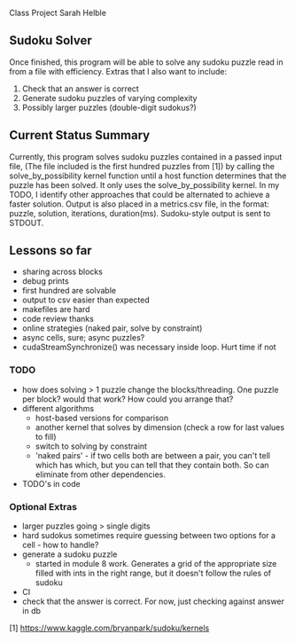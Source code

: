 Class Project
Sarah Helble

Sudoku Solver
-------------
Once finished, this program will be able to solve any sudoku puzzle read in
from a file with efficiency.
Extras that I also want to include:
1. Check that an answer is correct
2. Generate sudoku puzzles of varying complexity
3. Possibly larger puzzles (double-digit sudokus?)

Current Status Summary
----------------------
Currently, this program solves sudoku puzzles contained in a passed input file,
(The file included is the first hundred puzzles from [1]) by calling the solve_by_possibility kernel function until a host function determines that the puzzle has been solved. It only uses the solve_by_possibility kernel. In my
TODO, I identify other approaches that could be alternated to achieve a faster
solution. Output is also placed in a metrics.csv file, in the format: puzzle,
solution, iterations, duration(ms). Sudoku-style output is sent to STDOUT.

Lessons so far
--------------
- sharing across blocks
- debug prints
- first hundred are solvable
- output to csv easier than expected
- makefiles are hard
- code review thanks
- online strategies (naked pair, solve by constraint)
- async cells, sure; async puzzles?
- cudaStreamSynchronize() was necessary inside loop. Hurt time if not

### TODO
- how does solving > 1 puzzle change the blocks/threading. One puzzle per block?
  would that work? How could you arrange that?
- different algorithms
  - host-based versions for comparison
  - another kernel that solves by dimension (check a row for last values to fill)
  - switch to solving by constraint
  - 'naked pairs' - if two cells both are between a pair, you can't tell which
  	has which, but you can tell that they contain both. So can eliminate from
	other dependencies.
- TODO's in code

### Optional Extras
- larger puzzles going > single digits
- hard sudokus sometimes require guessing between two options for a cell - how to handle?
- generate a sudoku puzzle
  - started in module 8 work. Generates a grid of the appropriate size filled with
    ints in the right range, but it doesn't follow the rules of sudoku
- CI
- check that the answer is correct. For now, just checking against answer in db

[1] https://www.kaggle.com/bryanpark/sudoku/kernels
